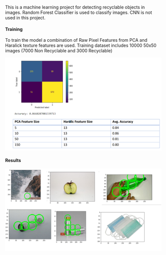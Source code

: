 This is a machine learning project for detecting recyclable objects in images. Random Forest Classifier is used to classify images. CNN is not used in this project.

#### Training
To train the model a combination of Raw Pixel Features from PCA and Haralick texture features are used.
Training dataset includes 10000 50x50 images 
(7000 Non Recyclable and 3000 Recyclable)

![alt text](test_images/training.png)

#### Results

![alt text](test_images/results.png)
